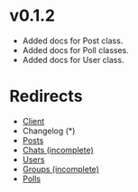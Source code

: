 # v0.1.2
* Added docs for Post class.
* Added docs for Poll classes.
* Added docs for User class.

# Redirects
* [Client](https://github.com/Abooby1/lyon/blob/main/README.md)
* Changelog (*)
* [Posts](https://github.com/Abooby1/lyon/blob/main/Docs/posts.md)
* [Chats (incomplete)](https://github.com/Abooby1/lyon/blob/main/Docs/chats.md)
* [Users](https://github.com/Abooby1/lyon/blob/main/Docs/users.md)
* [Groups (incomplete)](https://github.com/Abooby1/lyon/blob/main/Docs/groups.md)
* [Polls](https://github.com/Abooby1/lyon/blob/main/Docs/polls.md)